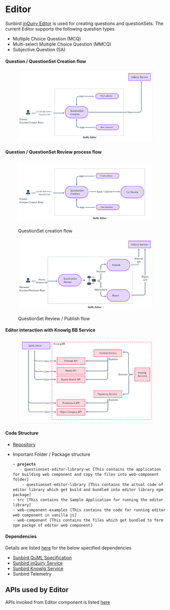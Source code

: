 # Editor

Sunbird [inQuiry Editor](../../question-and-question-set-editor/architecture.md) is used for creating questions and questionSets. The current Editor supports the following question types

* Multiple Choice Question (MCQ)
* Multi-select Multiple Choice Question (MMCQ)
* Subjective Question (SA)

#### Question / QuestionSet Creation flow

<figure><img src="../../../../.gitbook/assets/image (36).png" alt=""><figcaption></figcaption></figure>

#### Question / QuestionSet Review process flow

<figure><img src="../../../../.gitbook/assets/image (3) (1).png" alt=""><figcaption><p>QuestionSet creation flow</p></figcaption></figure>

<figure><img src="../../../../.gitbook/assets/image (30).png" alt=""><figcaption><p>QuestionSet Review / Publish flow</p></figcaption></figure>

#### Editor interaction with Knowlg BB Service

<figure><img src="../../../../.gitbook/assets/image (2).png" alt=""><figcaption></figcaption></figure>

#### Code Structure

* [Repository](https://inquiry.sunbird.org/learn/product-and-developer-guide/question-and-question-set-editor/source-code)
*   Important Folder / Package structure

    <pre><code><strong>- projects
    </strong>	- questionset-editor-library-wc [This contains the application for building web component and copy the files into web-component folder]
    	- questionset-editor-library [This contains the actual code of editor library which get build and bundled into editor library npm package]
    - src [This contains the Sample Application for running the editor library]
    - web-component-examples [This contains the code for running editor web component in vanilla js]
    - web-component [This contains the files which get bundled to form npm packge of editor web component]
    </code></pre>

#### Dependencies

Details are listed [here](https://inquiry.sunbird.org/use/learn-more/dependencies) for the below specified dependencies

* [Sunbird QuML Specification](https://quml.sunbird.org/)
* [Sunbird inQuiry Service](inquiry-service.md)&#x20;
* [Sunbird Knowlg Service](https://knowlg.sunbird.org/)
* Sunbird Telemetry

## APIs used by Editor

APIs invoked from Editor component is listed [here](https://app.gitbook.com/o/-Mi9QwJlsfb7xuxTBc0J/s/Wu4HIWGkb7dD4y0Kup4W/\~/changes/294/learn/product-and-developer-guide/question-and-question-set-editor/apis)
